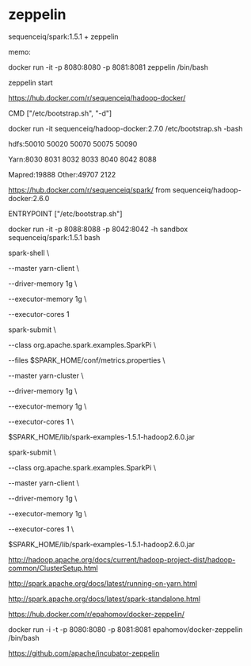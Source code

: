 # zeppelin
sequenceiq/spark:1.5.1 + zeppelin

memo:

docker run -it -p 8080:8080 -p 8081:8081 zeppelin /bin/bash

zeppelin start

https://hub.docker.com/r/sequenceiq/hadoop-docker/

CMD ["/etc/bootstrap.sh", "-d"]

docker run -it sequenceiq/hadoop-docker:2.7.0 /etc/bootstrap.sh -bash

  hdfs:50010 50020 50070 50075 50090
  
  Yarn:8030 8031 8032 8033 8040 8042 8088  
  
Mapred:19888 Other:49707 2122
 
https://hub.docker.com/r/sequenceiq/spark/  from sequenceiq/hadoop-docker:2.6.0

ENTRYPOINT ["/etc/bootstrap.sh"]

docker run -it -p 8088:8088 -p 8042:8042 -h sandbox sequenceiq/spark:1.5.1 bash

spark-shell \

--master yarn-client \

--driver-memory 1g \

--executor-memory 1g \

--executor-cores 1

spark-submit \

--class org.apache.spark.examples.SparkPi \

--files $SPARK_HOME/conf/metrics.properties \

--master yarn-cluster \

--driver-memory 1g \

--executor-memory 1g \

--executor-cores 1 \

$SPARK_HOME/lib/spark-examples-1.5.1-hadoop2.6.0.jar

spark-submit \

--class org.apache.spark.examples.SparkPi \

--master yarn-client \

--driver-memory 1g \

--executor-memory 1g \

--executor-cores 1 \

$SPARK_HOME/lib/spark-examples-1.5.1-hadoop2.6.0.jar

http://hadoop.apache.org/docs/current/hadoop-project-dist/hadoop-common/ClusterSetup.html

http://spark.apache.org/docs/latest/running-on-yarn.html

http://spark.apache.org/docs/latest/spark-standalone.html

https://hub.docker.com/r/epahomov/docker-zeppelin/

docker run -i -t -p 8080:8080 -p 8081:8081 epahomov/docker-zeppelin /bin/bash

https://github.com/apache/incubator-zeppelin
